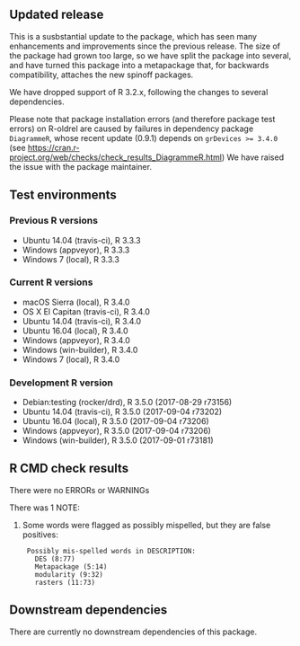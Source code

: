 ## Updated release

This is a susbstantial update to the package, which has seen many enhancements and improvements since the previous release.
The size of the package had grown too large, so we have split the package into several, and have turned this package into a metapackage that, for backwards compatibility, attaches the new spinoff packages.

We have dropped support of R 3.2.x, following the changes to several dependencies.

Please note that package installation errors (and therefore package test errors) on R-oldrel are caused by failures in dependency package `DiagrammeR`, whose recent update (0.9.1) depends on `grDevices >= 3.4.0` (see https://cran.r-project.org/web/checks/check_results_DiagrammeR.html)
We have raised the issue with the package maintainer.

## Test environments

### Previous R versions
* Ubuntu 14.04        (travis-ci), R 3.3.3
* Windows              (appveyor), R 3.3.3
* Windows 7               (local), R 3.3.3

### Current R versions
* macOS Sierra         (local), R 3.4.0
* OS X El Capitan  (travis-ci), R 3.4.0
* Ubuntu 14.04     (travis-ci), R 3.4.0
* Ubuntu 16.04         (local), R 3.4.0
* Windows           (appveyor), R 3.4.0
* Windows        (win-builder), R 3.4.0
* Windows 7            (local), R 3.4.0

### Development R version
* Debian:testing  (rocker/drd), R 3.5.0 (2017-08-29 r73156)
* Ubuntu 14.04     (travis-ci), R 3.5.0 (2017-09-04 r73202)
* Ubuntu 16.04         (local), R 3.5.0 (2017-09-04 r73206)
* Windows           (appveyor), R 3.5.0 (2017-09-04 r73206)
* Windows        (win-builder), R 3.5.0 (2017-09-01 r73181)

## R CMD check results

There were no ERRORs or WARNINGs

There was 1 NOTE:

1. Some words were flagged as possibly mispelled, but they are false positives:

        Possibly mis-spelled words in DESCRIPTION: 
          DES (8:77)
          Metapackage (5:14)
          modularity (9:32)
          rasters (11:73)

## Downstream dependencies

There are currently no downstream dependencies of this package.
